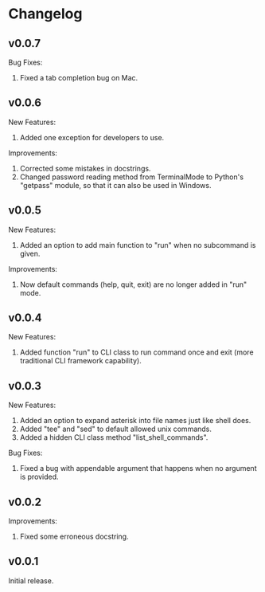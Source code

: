 Changelog
=========

## v0.0.7

Bug Fixes:
1. Fixed a tab completion bug on Mac.

## v0.0.6

New Features:
1. Added one exception for developers to use.

Improvements:
1. Corrected some mistakes in docstrings.
2. Changed password reading method from TerminalMode to Python's "getpass" module,
so that it can also be used in Windows.

## v0.0.5

New Features:
1. Added an option to add main function to "run" when no subcommand is given.

Improvements:
1. Now default commands (help, quit, exit) are no longer added in "run" mode.

## v0.0.4

New Features:
1. Added function "run" to CLI class to run command once and exit (more traditional CLI framework capability).

## v0.0.3

New Features:
1. Added an option to expand asterisk into file names just like shell does.
2. Added "tee" and "sed" to default allowed unix commands.
3. Added a hidden CLI class method "list_shell_commands".

Bug Fixes:
1. Fixed a bug with appendable argument that happens when no argument is provided.

## v0.0.2

Improvements:
1. Fixed some erroneous docstring.

## v0.0.1

Initial release.

